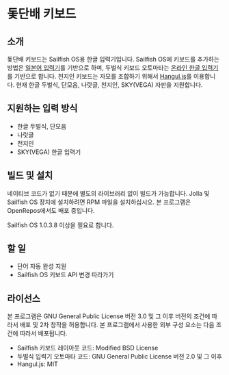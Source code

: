돛단배 키보드
==============

## 소개
돛단배 키보드는 Sailfish OS용 한글 입력기입니다. Sailfish OS에 키보드를 추가하는
방법은 [일본어 입력기](https://github.com/BeholdMyGlory/jolla-anthy-jp)를 기반으로
하며, 두벌식 키보드 오토마타는 [온라인 한글 입력기](http://ohi.kr/)를 기반으로
합니다. 천지인 키보드는 자모를 조합하기 위해서 [Hangul.js](https://github.com/e-/Hangul.js)를
이용합니다. 현재 한글 두벌식, 단모음, 나랏글, 천지인, SKY(VEGA) 자판을 지원합니다.

## 지원하는 입력 방식
* 한글 두벌식, 단모음
* 나랏글
* 천지인
* SKY(VEGA) 한글 입력기

## 빌드 및 설치
네이티브 코드가 없기 때문에 별도의 라이브러리 없이 빌드가 가능합니다. Jolla 및
Sailfish OS 장치에 설치하려면 RPM 파일을 설치하십시오. 본 프로그램은
OpenRepos에서도 배포 중입니다.

Sailfish OS 1.0.3.8 이상을 필요로 합니다.

## 할 일
* 단어 자동 완성 지원
* Sailfish OS 키보드 API 변경 따라가기

## 라이선스
본 프로그램은 GNU General Public License 버전 3.0 및 그 이후 버전의 조건에
따라서 배포 및 2차 창작을 허용합니다. 본 프로그램에서 사용한 외부 구성 요소는
다음 조건에 따라서 배포됩니다.

* Sailfish 키보드 레이아웃 코드: Modified BSD License
* 두벌식 입력기 오토마타 코드: GNU General Public License 버전 2.0 및 그 이후
* Hangul.js: MIT
